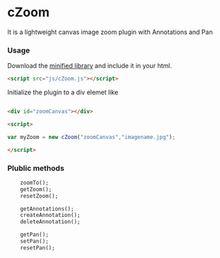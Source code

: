 cZoom
=====

It is a lightweight canvas image zoom plugin with Annotations and Pan


### Usage ###
Download the [minified library]() and include it in your html.

```html
<script src="js/cZoom.js"></script>
```

Initialize the plugin to a div elemet like 
```html

<div id="zoomCanvas"></div>

<script>

var myZoom = new cZoom("zoomCanvas","imagename.jpg");

</script>
```
### Plublic methods ###
```html
	zoomTo();
	getZoom();
	resetZoom();

	getAnnotations();
	createAnnotation();
	deleteAnnotation();

	getPan();
	setPan();
	resetPan();
```


